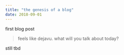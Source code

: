 ```yaml
---
title: "the genesis of a blog"
date: 2018-09-01
---
```


first blog post

> feels like dejavu.  what will you talk about today?

still tbd
